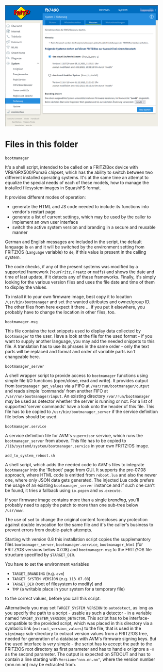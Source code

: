 ![Bootmanager](Bootmanager.png)

# Files in this folder

`bootmanager`

It's a shell script, intended to be called on a FRITZ!Box device with VR9/GRX500/Puma6 chipset, which has the ability to switch between two different installed operating systems. It's at the same time an attempt to equalize the special needs of each of these models, how to manage the installed filesystem images in SquashFS format.

It provides different modes of operation:

- generate the HTML and JS code needed to include its functions into vendor's restart page
- generate a list of current settings, which may be used by the caller to implement an own user interface
- switch the active system version and branding in a secure and reusable manner

German and English messages are included in the script, the default language is ```en``` and it will be switched by the environment setting from FRITZ!OS (```Language``` variable) to ```de```, if this value is present in the calling system.

The code checks, if any of the present systems was modified by a supported framework (```YourFritz```, ```Freetz``` or ```modfs```) and shows the date and time of last update, if it detects any of these frameworks. Finally, it's simply looking for the various version files and uses the file date and time of them to display the values.

To install it to your own firmware image, best copy it to location ```/usr/bin/bootmanager``` and set the wanted attributes and owner/group ID. The other files from here expect it there ... if you put it elsewhere, you probably have to change the location in other files, too.

`bootmanager.msg`

This file contains the text snippets used to display data collected by `bootmanager` to the user. Have a look at the file for the used format - if you want to supply another language, you may add the needed snippets to this file. A translation has to use its phrases in the same order - only the text parts will be replaced and format and order of variable parts isn't changeable here.

`bootmanager_server`

A shell wrapper script to provide access to `bootmanager` functions using simple file I/O functions (open/close, read and write). It provides output from `bootmanager get_values` via a FIFO at `/var/run/bootmanager/output` and reads     simple 'commands' from another FIFO at `/var/run/bootmanager/input`. An existing directory `/var/run/bootmanager` may be used as detector whether the server is running or not. For a list of supported 'server commands' have a look onto the header of this file. This file has to be copied to `/usr/bin/bootmanager_server` if the service definition file below should be used.

`bootmanager.service`

A service definition file for AVM's `supervisor` service, which runs the `bootmanager_server` from above. This file has to be copied to `/lib/systemd/system/bootmanager.service` in your own FRITZ!OS image.

`add_to_system_reboot.sh`

A shell script, which adds the needed code to AVM's files to integrate `bootmanager` into the 'Reboot' page from GUI. It supports the pre-07.08 approach, where HTML code is emitted from `reboot.lua` and also the newer one, where only JSON data gets generated. The injected Lua code prefers the usage of an existing `bootmanager_server` instance and if such one can't be found, it tries a fallback using `io.popen` and `os.execute`.

If your firmware image contains more than a single *branding*, you'll probably need to apply the patch to more than one sub-tree below ```/usr/www```.

The use of `sed` to change the original content forecloses any protection against double invocation for the same file and it's the caller's business to prevent errors from double-patch attempts.

Starting with version 0.8 this installation script copies the supplemantory files `bootmanager_server`, `bootmanager.service`, `bootmanager_html` (for FRITZ!OS versions below 07.08) and `bootmanager.msg` to the FRITZ!OS file structure specified by `$TARGET_DIR`.

You have to set the environment variables

- `TARGET_BRANDING` (e.g. `avm`)
- `TARGET_SYSTEM_VERSION` (e.g. `113.07.08`)
- `TARGET_DIR` (root of filesystem to modify) and
- `TMP` (a writable place in your system for a temporary file)

to the correct values, before you call this script.

Alternatively you may set `TARGET_SYSTEM_VERSION` to `autodetect`, as long as you specify the path to a script - usable as such a detector - in a variable named `TARGET_SYSTEM_VERSION_DETECTOR`. This script has to be interface-compatible to the provided script, which was placed in this directory via a symbolic link (`extract_version_values`) to the file, that is used in the `signimage` sub-directory to extract version values from a FRITZ!OS tree, needed for generation of a database with AVM's firmware signing keys.
But the used interface is _very_ simple - the script has to accept the path to the FRITZ!OS root directory as first parameter and has to handle or ignore a `-m` as the second parameter. The output is expected on STDOUT and has to contain a line starting with `Version="nnn.nn.nn"`, where the version number (nnn.nn.nn) may be extracted from.

